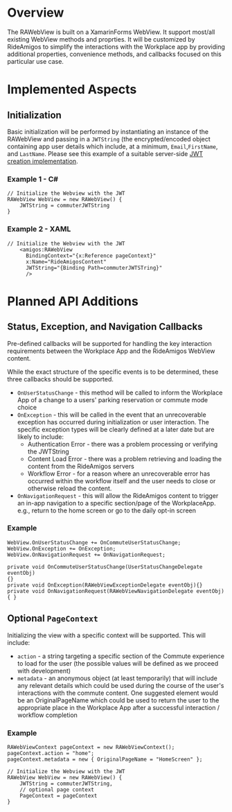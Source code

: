 
# Overview

The RAWebView is built on a XamarinForms WebView. It support most/all existing WebView methods and proprties. It will be customized by RideAmigos to simplify the interactions with the Workplace app by providing additional properties, convenience methods, and callbacks focused on this particular use case.

# Implemented Aspects

## Initialization 
Basic initialization will be performed by instantiating an instance of the RAWebView and passing in a `JWTString` (the encrypted/encoded object containing app user details which include, at a minimum, `Email`,`FirstName`, and `LastName`. Please see this example of a suitable server-side [JWT creation implementation](https://github.com/jwt-dotnet/jwt#creating-encoding-token).

### Example 1 - C#
```
// Initialize the Webview with the JWT
RAWebView WebView = new RAWebView() {
    JWTString = commuterJWTString
}
```

### Example 2 - XAML
```
// Initialize the Webview with the JWT
    <amigos:RAWebView 
      BindingContext="{x:Reference pageContext}"
      x:Name="RideAmigosContent" 
      JWTString="{Binding Path=commuterJWTSTring}" 
      />
```


# Planned API Additions

## Status, Exception, and Navigation Callbacks

Pre-defined callbacks will be supported for handling the key interaction requirements between the Workplace App and the RideAmigos WebView content.

While the exact structure of the specific events is to be determined, these three callbacks should be supported.

 - `OnUserStatusChange` - this method will be called to inform the Workplace App of a change to a users' parking reservation or commute mode choice
 - `OnException` - this will be called in the event that an unrecoverable exception has occurred during initialization or user interaction. The specific exception types will be clearly defined at a later date but are likely to include:
   - Authentication Error - there was a problem processing or verifying the JWTString
   - Content Load Error - there was a problem retrieving and loading the content from the RideAmigos servers
   - Workflow Error - for a reason where an unrecoverable error has occurred within the workflow itself and the user needs to close or otherwise reload the content.
 - `OnNavigationRequest` - this will allow the RideAmigos content to trigger an in-app navigation to a specific section/page of the WorkplaceApp. e.g., return to the home screen or go to the daily opt-in screen
 

### Example
```
WebView.OnUserStatusChange += OnCommuteUserStatusChange;
WebView.OnException += OnException;
WebView.OnNavigationRequest += OnNavigationRequest;

private void OnCommuteUserStatusChange(UserStatusChangeDelegate eventObj)
{}
private void OnException(RAWebViewExceptionDelegate eventObj){}
private void OnNavigationRequest(RAWebViewNavigationDelegate eventObj){ }
```

## Optional `PageContext`

Initializing the view with a specific context will be supported. This will include:
  - `action` - a string targeting a specific section of the Commute experience to load for the user (the possible values will be defined as we proceed with development)
  - `metadata` - an anonymous object (at least temporarily) that will include any relevant details which could be used during the course of the user's interactions with the commute content. One suggested element would be an OriginalPageName which could be used to return the user to the appropriate place in the Workplace App after a successful interaction / workflow completion

### Example

```
RAWebViewContext pageContext = new RAWebViewContext();
pageContext.action = "home"; 
pageContext.metadata = new { OriginalPageName = "HomeScreen" };

// Initialize the Webview with the JWT
RAWebView WebView = new RAWebView() {
    JWTString = commuterJWTString,
    // optional page context
    PageContext = pageContext
}
```